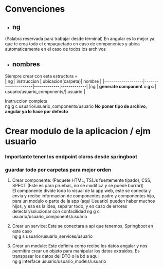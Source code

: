 # Convenciones
- ## ng 
(Palabra reservada para trabajar desde terminal) En angular es lo mejor ya que te crea todo el empaquetado en caso de componentes y ubica automaticamente en el caso de todos los archivos
- ## nombres
Siempre crear con esta estructura =  
| ng      | instruccion    | ubicacion(carpeta)| nombre |
|--------------------|---------------------|-------------|-------------|
|ng    | **generate component** o **g c**              | usuario/usuario_components/| usuario |

Instruccion completa  
ng g c usuario/usuario_components/usuario 
**No poner tipo de archivo, angular ya lo hace por defecto**

# Crear modulo de la aplicacion / ejm usuario  
### Importante tener los endpoint claros desde springboot 
### guardar todo por carpetas para mejor orden
1. Crear componente: (Paquete HTML, TS(Js fuertemente tipado), CSS, SPECT (Este es para pruebas, no se modifica y se puede borrar))  
El componente divide todo lo visual de la app web, este se conecta y envia y recibe informacion de componentes padre y componentes hijo, para un modulo o parte de la app (aqui Usuario) pueden haber muchos hijos, y esa es la idea, separar todo, y en caso de errores detectar/solucionar con confacilidad
 ng g c usuario/usuario_components/usuario
2. Crear un service: Este se conectara a api que tenemos, Springboot en este caso  
ng g s usuario/usuario_services/usuario

3. Crear un module: Este definira como recibe los datos angular y nos permitira crear un objeto para manipular los datos extraidos, Es transpasar los datos del DTO o la bd a aqui  
ng g interface usuario/usuario_models/usuario